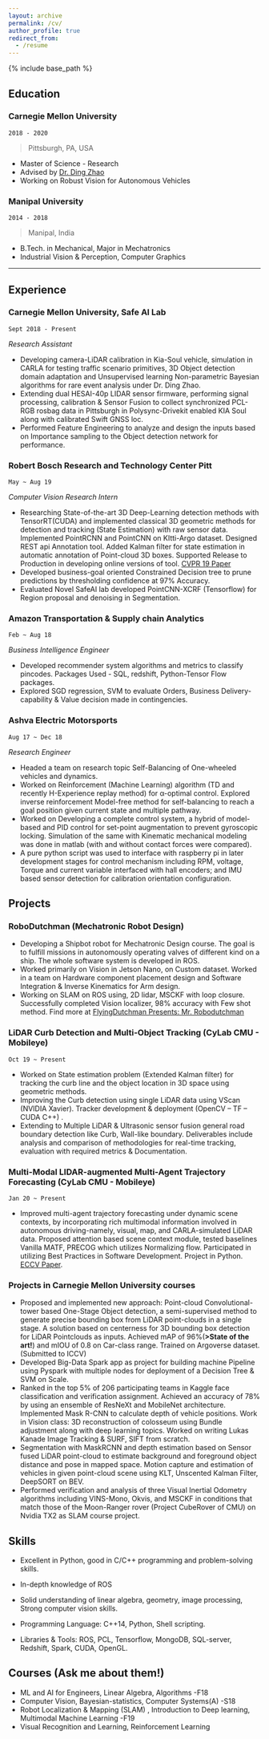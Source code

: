 ```yaml
---
layout: archive
permalink: /cv/
author_profile: true
redirect_from:
  - /resume
---
```


{% include base_path %}

<!--
include contact information from the front matter
Supported arguments:
    - homepage: url, text
    - phone
    - email
-->


## Education

### **Carnegie Mellon University** 
`2018 - 2020`
> Pittsburgh, PA, USA

- Master of Science - Research 
- Advised by [Dr. Ding Zhao](https://www.meche.engineering.cmu.edu/directory/bios/zhao-ding.html)
- Working on Robust Vision for Autonomous Vehicles

### **Manipal University** 
`2014 - 2018`

> Manipal, India


- B.Tech. in Mechanical, Major in Mechatronics
- Industrial Vision & Perception, Computer Graphics

----

## Experience

### **Carnegie Mellon University, Safe AI Lab** 
`Sept 2018 - Present`

_Research Assistant_<br>
 - Developing camera-LiDAR calibration in Kia-Soul vehicle, simulation in CARLA for testing traffic scenario primitives, 3D Object detection domain adaptation and Unsupervised learning Non-parametric Bayesian algorithms for rare event analysis under Dr. Ding Zhao.     
 - Extending dual HESAI-40p LIDAR sensor firmware, performing signal processing, calibration & Sensor Fusion to collect synchronized PCL-RGB rosbag data in Pittsburgh in Polysync-Drivekit enabled KIA Soul along with calibrated Swift GNSS loc. 
 - Performed Feature Engineering to analyze and design the inputs based on Importance sampling to the Object detection network for performance.

### **Robert Bosch Research and Technology Center Pitt**
 `May ~ Aug 19`

_Computer Vision Research Intern_<br>
  - Researching State-of-the-art 3D Deep-Learning detection methods with TensorRT(CUDA) and implemented classical 3D geometric methods for detection and tracking (State Estimation) with raw sensor data. Implemented PointRCNN and PointCNN on KItti-Argo dataset. Designed REST api Annotation tool. Added Kalman filter for state estimation in automatic annotation of Point-cloud 3D boxes. Supported Release to Production in developing online versions of tool. [CVPR 19 Paper](http://bit.ly/2TCdODU)
  - Developed business-goal oriented Constrained Decision tree to prune predictions by thresholding confidence at 97% Accuracy.
  - Evaluated Novel SafeAI lab developed PointCNN-XCRF (Tensorflow) for Region proposal and denoising in Segmentation.

### **Amazon Transportation & Supply chain Analytics** 
`Feb ~ Aug 18`

_Business Intelligence Engineer_<br>
- Developed recommender system algorithms and metrics to classify pincodes. Packages Used - SQL, redshift, Python-Tensor Flow packages.
- Explored SGD regression, SVM to evaluate Orders, Business Delivery-capability & Value decision made in contingencies. 

### **Ashva Electric Motorsports**
`Aug 17 ~ Dec 18`

_Research Engineer_<br>
- Headed a team on research topic Self-Balancing of One-wheeled vehicles and dynamics.    
- Worked on Reinforcement (Machine Learning) algorithm (TD and recently H-Experience replay method) for α-optimal control. Explored inverse reinforcement Model-free method for self-balancing to reach a goal position given current state and multiple pathway.    	
- Worked on Developing a complete control system, a hybrid of model-based and PID control for set-point augmentation to prevent gyroscopic locking. Simulation of the same with Kinematic mechanical modeling was done in matlab (with and without contact forces were compared).
- A pure python script was used to interface with raspberry pi in later development stages for control mechanism including RPM, voltage, Torque and current variable interfaced with hall encoders; and IMU based sensor detection for calibration orientation configuration.

## Projects

### **RoboDutchman (Mechatronic Robot Design)** 
 - Developing a Shipbot robot for Mechatronic Design course. The goal is to fulfill missions in autonomously operating valves of different kind on a ship. The whole software system is developed in ROS.
 - Worked primarily on Vision in Jetson Nano, on Custom dataset. Worked in a team on Hardware component placement design and Software Integration & Inverse Kinematics for Arm design.
 - Working on SLAM on ROS using, 2D lidar, MSCKF with loop closure. Successfully completed Vision localizer, 98% accuracy with Few shot method. Find more at [FlyingDutchman Presents: Mr. Robodutchman](https://sites.google.com/view/flyingdutchman/home)

<!-- ### **Neural Architecture Search for Sensor Fusion and SLAM** `Sept 2018 - Present` -->
### **LiDAR Curb Detection and Multi-Object Tracking** (CyLab CMU - Mobileye) 
`Oct 19 ~ Present`
 - Worked on State estimation problem (Extended Kalman filter) for tracking the curb line and the object location in 3D space using geometric methods.
 - Improving the Curb detection using single LiDAR data using VScan (NVIDIA Xavier). Tracker development & deployment (OpenCV – TF – CUDA C++) .
 - Extending to Multiple LiDAR & Ultrasonic sensor fusion general road boundary detection like Curb, Wall-like boundary. Deliverables include analysis and
comparison of methodologies for real-time tracking, evaluation with required metrics & Documentation.

### **Multi-Modal LIDAR-augmented Multi-Agent Trajectory Forecasting** (CyLab CMU - Mobileye)
 `Jan 20 ~ Present`
 - Improved multi-agent trajectory forecasting under dynamic scene contexts, by incorporating rich multimodal information involved in autonomous driving-namely, visual, map, and CARLA-simulated LiDAR data. Proposed attention based scene context module, tested baselines Vanilla MATF, PRECOG which utilizes Normalizing flow. Participated in utilizing Best Practices in Software Development. Project in Python.  [ECCV Paper](http://bit.ly/3aHqRtC).

### **Projects in Carnegie Mellon University courses**

- Proposed and implemented new approach: Point-cloud Convolutional-tower based One-Stage Object detection, a semi-supervised method to generate precise bounding box from LiDAR point-clouds in a single stage. A solution based on centerness for 3D bounding box detection for LiDAR Pointclouds as inputs. Achieved mAP of 96%(**>State of the art!**) and mIOU of 0.8 on Car-class range. Trained on Argoverse dataset. (Submitted to ICCV)
- Developed Big-Data Spark app as project for building machine Pipeline using Pyspark with multiple nodes for deployment of a Decision Tree & SVM on Scale.
- Ranked in the top 5% of 206 participating teams in Kaggle face classification and verification assignment. Achieved an accuracy of 78% by using an ensemble of ResNeXt and MobileNet architecture. Implemented Mask R-CNN to calculate depth of vehicle positions. Work in Vision class: 3D reconstruction of colosseum using Bundle adjustment along with deep learning topics. Worked on writing Lukas Kanade Image Tracking & SURF, SIFT from scratch.
- Segmentation with MaskRCNN and depth estimation based on Sensor fused LiDAR point-cloud to estimate background and foreground object distance and pose in mapped space. Motion capture and estimation of vehicles in given point-cloud scene using KLT, Unscented Kalman Filter, DeepSORT on BEV.
- Performed verification and analysis of three Visual Inertial Odometry algorithms including VINS-Mono, Okvis, and MSCKF in conditions that match those of the Moon-Ranger rover (Project CubeRover of CMU) on Nvidia TX2 as SLAM course project.


## Skills

- Excellent in Python, good in C/C++ programming and problem-solving skills. 
- In-depth knowledge of ROS
- Solid understanding of linear algebra, geometry, image processing, Strong computer vision skills.

- Programming Language:  C++14, Python, Shell scripting.  
- Libraries & Tools: ROS, PCL, Tensorflow, MongoDB, SQL-server, Redshift, Spark, CUDA, OpenGL.

## Courses (Ask me about them!)
 - ML and AI for Engineers, Linear Algebra, Algorithms -F18
 - Computer Vision, Bayesian-statistics, Computer Systems(A) -S18
 - Robot Localization & Mapping (SLAM) , Introduction to Deep learning, Multimodal Machine Learning -F19
 - Visual Recognition and Learning, Reinforcement Learning

